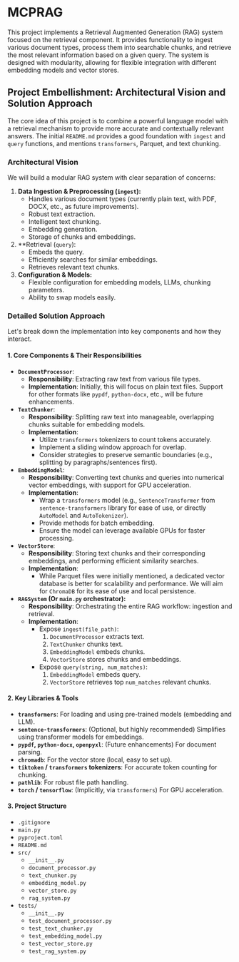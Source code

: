 # MCPRAG

This project implements a Retrieval Augmented Generation (RAG) system focused on the retrieval component. It provides functionality to ingest various document types, process them into searchable chunks, and retrieve the most relevant information based on a given query. The system is designed with modularity, allowing for flexible integration with different embedding models and vector stores.

## Project Embellishment: Architectural Vision and Solution Approach

The core idea of this project is to combine a powerful language model with a retrieval mechanism to provide more accurate and contextually relevant answers. The initial `README.md` provides a good foundation with `ingest` and `query` functions, and mentions `transformers`, Parquet, and text chunking.

### Architectural Vision

We will build a modular RAG system with clear separation of concerns:

1.  **Data Ingestion & Preprocessing (`ingest`):**
    *   Handles various document types (currently plain text, with PDF, DOCX, etc., as future improvements).
    *   Robust text extraction.
    *   Intelligent text chunking.
    *   Embedding generation.
    *   Storage of chunks and embeddings.
2.  **Retrieval (`query`):
    *   Embeds the query.
    *   Efficiently searches for similar embeddings.
    *   Retrieves relevant text chunks.
3.  **Configuration & Models:**
    *   Flexible configuration for embedding models, LLMs, chunking parameters.
    *   Ability to swap models easily.

### Detailed Solution Approach

Let's break down the implementation into key components and how they interact.

#### 1. Core Components & Their Responsibilities

*   **`DocumentProcessor`**:
    *   **Responsibility**: Extracting raw text from various file types.
    *   **Implementation**: Initially, this will focus on plain text files. Support for other formats like `pypdf`, `python-docx`, etc., will be future enhancements.
*   **`TextChunker`**:
    *   **Responsibility**: Splitting raw text into manageable, overlapping chunks suitable for embedding models.
    *   **Implementation**:
        *   Utilize `transformers` tokenizers to count tokens accurately.
        *   Implement a sliding window approach for overlap.
        *   Consider strategies to preserve semantic boundaries (e.g., splitting by paragraphs/sentences first).
*   **`EmbeddingModel`**:
    *   **Responsibility**: Converting text chunks and queries into numerical vector embeddings, with support for GPU acceleration.
    *   **Implementation**:
        *   Wrap a `transformers` model (e.g., `SentenceTransformer` from `sentence-transformers` library for ease of use, or directly `AutoModel` and `AutoTokenizer`).
        *   Provide methods for batch embedding.
        *   Ensure the model can leverage available GPUs for faster processing.
*   **`VectorStore`**:
    *   **Responsibility**: Storing text chunks and their corresponding embeddings, and performing efficient similarity searches.
    *   **Implementation**:
        *   While Parquet files were initially mentioned, a dedicated vector database is better for scalability and performance. We will aim for `ChromaDB` for its ease of use and local persistence.
*   **`RAGSystem` (Or `main.py` orchestrator):**
    *   **Responsibility**: Orchestrating the entire RAG workflow: ingestion and retrieval.
    *   **Implementation**:
        *   Expose `ingest(file_path)`:
            1.  `DocumentProcessor` extracts text.
            2.  `TextChunker` chunks text.
            3.  `EmbeddingModel` embeds chunks.
            4.  `VectorStore` stores chunks and embeddings.
        *   Expose `query(string, num_matches)`:
            1.  `EmbeddingModel` embeds query.
            2.  `VectorStore` retrieves top `num_matches` relevant chunks.

#### 2. Key Libraries & Tools

*   **`transformers`**: For loading and using pre-trained models (embedding and LLM).
*   **`sentence-transformers`**: (Optional, but highly recommended) Simplifies using transformer models for embeddings.
*   **`pypdf`, `python-docx`, `openpyxl`**: (Future enhancements) For document parsing.
*   **`chromadb`**: For the vector store (local, easy to set up).
*   **`tiktoken` / `transformers` tokenizers**: For accurate token counting for chunking.
*   **`pathlib`**: For robust file path handling.
*   **`torch` / `tensorflow`**: (Implicitly, via `transformers`) For GPU acceleration.

#### 3. Project Structure

-   `.gitignore`
-   `main.py`
-   `pyproject.toml`
-   `README.md`
-   `src/`
    -   `__init__.py`
    -   `document_processor.py`
    -   `text_chunker.py`
    -   `embedding_model.py`
    -   `vector_store.py`
    -   `rag_system.py`
-   `tests/`
    -   `__init__.py`
    -   `test_document_processor.py`
    -   `test_text_chunker.py`
    -   `test_embedding_model.py`
    -   `test_vector_store.py`
    -   `test_rag_system.py`
